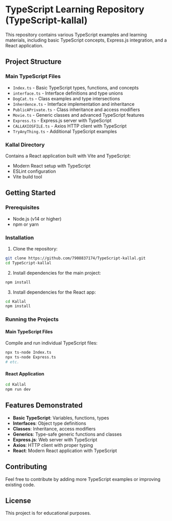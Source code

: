 # TypeScript Learning Repository (TypeScript-kallal)

This repository contains various TypeScript examples and learning materials, including basic TypeScript concepts, Express.js integration, and a React application.

## Project Structure

### Main TypeScript Files
- `Index.ts` - Basic TypeScript types, functions, and concepts
- `interface.ts` - Interface definitions and type unions
- `DogCat.ts` - Class examples and type intersections
- `Inherdence.ts` - Interface implementation and inheritance
- `PublicAPrivate.ts` - Class inheritance and access modifiers
- `Movie.ts` - Generic classes and advanced TypeScript features
- `Express.ts` - Express.js server with TypeScript
- `CALLAXIOSFILE.ts` - Axios HTTP client with TypeScript
- `TryAnyThing.ts` - Additional TypeScript examples

### Kallal Directory
Contains a React application built with Vite and TypeScript:
- Modern React setup with TypeScript
- ESLint configuration
- Vite build tool

## Getting Started

### Prerequisites
- Node.js (v14 or higher)
- npm or yarn

### Installation

1. Clone the repository:
```bash
git clone https://github.com/7908837174/TypeScript-kallal.git
cd TypeScript-kallal
```

2. Install dependencies for the main project:
```bash
npm install
```

3. Install dependencies for the React app:
```bash
cd Kallal
npm install
```

### Running the Projects

#### Main TypeScript Files
Compile and run individual TypeScript files:
```bash
npx ts-node Index.ts
npx ts-node Express.ts
# etc.
```

#### React Application
```bash
cd Kallal
npm run dev
```

## Features Demonstrated

- **Basic TypeScript**: Variables, functions, types
- **Interfaces**: Object type definitions
- **Classes**: Inheritance, access modifiers
- **Generics**: Type-safe generic functions and classes
- **Express.js**: Web server with TypeScript
- **Axios**: HTTP client with proper typing
- **React**: Modern React application with TypeScript

## Contributing

Feel free to contribute by adding more TypeScript examples or improving existing code.

## License

This project is for educational purposes.
